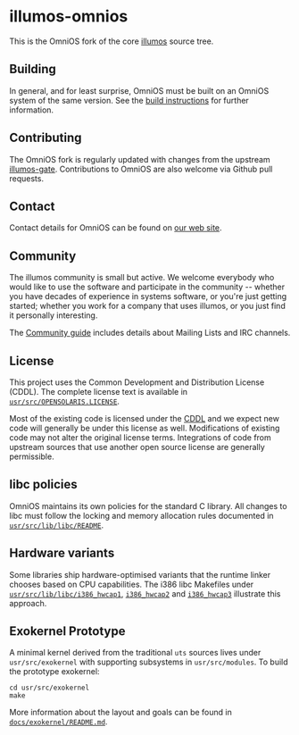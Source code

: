 # illumos-omnios

This is the OmniOS fork of the core [illumos](https://illumos.org) source tree.

## Building

In general, and for least surprise, OmniOS must be built on an OmniOS system of
the same version. See the
[build instructions](https://omnios.org/dev/build_instructions) for further
information.

## Contributing

The OmniOS fork is regularly updated with changes from the upstream
[illumos-gate](https://github.com/illumos/illumos-gate). Contributions to
OmniOS are also welcome via Github pull requests.

## Contact

Contact details for OmniOS can be found on
[our web site](https://omnios.org/about/contact).

## Community

The illumos community is small but active. We welcome everybody who would like
to use the software and participate in the community -- whether you have
decades of experience in systems software, or you're just getting started;
whether you work for a company that uses illumos, or you just find it
personally interesting.

The [Community guide](https://illumos.org/docs/community/) includes details
about Mailing Lists and IRC channels.

## License

This project uses the Common Development and Distribution License (CDDL).
The complete license text is available in
[`usr/src/OPENSOLARIS.LICENSE`](usr/src/OPENSOLARIS.LICENSE).

Most of the existing code is licensed under the
[CDDL](https://illumos.org/license/CDDL) and we expect new code will generally
be under this license as well. Modifications of existing code may not alter
the original license terms. Integrations of code from upstream sources that
use another open source license are generally permissible.

## libc policies

OmniOS maintains its own policies for the standard C library.  All changes to
libc must follow the locking and memory allocation rules documented in
[`usr/src/lib/libc/README`](usr/src/lib/libc/README).

## Hardware variants

Some libraries ship hardware-optimised variants that the runtime linker
chooses based on CPU capabilities.  The i386 libc Makefiles under
[`usr/src/lib/libc/i386_hwcap1`](usr/src/lib/libc/i386_hwcap1/Makefile),
[`i386_hwcap2`](usr/src/lib/libc/i386_hwcap2/Makefile) and
[`i386_hwcap3`](usr/src/lib/libc/i386_hwcap3/Makefile) illustrate this
approach.


## Exokernel Prototype

A minimal kernel derived from the traditional `uts` sources lives under
`usr/src/exokernel` with supporting subsystems in `usr/src/modules`.
To build the prototype exokernel:

```
cd usr/src/exokernel
make
```

More information about the layout and goals can be found in
[`docs/exokernel/README.md`](docs/exokernel/README.md).
